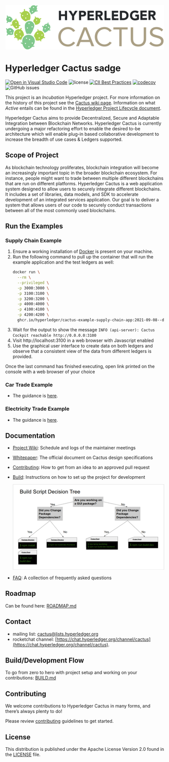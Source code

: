 ![Cactus Logo Color](./images/HL_Cactus_Logo_Color.png)

# Hyperledger Cactus sadge

 [![Open in Visual Studio Code](https://open.vscode.dev/badges/open-in-vscode.svg)](https://open.vscode.dev/hyperledger/cactus)
 ![license](https://img.shields.io/github/license/hyperledger/cactus) [![CII Best Practices](https://bestpractices.coreinfrastructure.org/projects/4089/badge)](https://bestpractices.coreinfrastructure.org/projects/4089) [![codecov](https://codecov.io/gh/hyperledger/cactus/branch/main/graph/badge.svg?token=BJklIsqf1S)](https://codecov.io/gh/hyperledger/cactus)
 ![GitHub issues](https://img.shields.io/github/issues/hyperledger/cactus)

This project is an _Incubation_ Hyperledger project. For more information on the history of this project see the [Cactus wiki page](https://wiki.hyperledger.org/display/cactus). Information on what _Active_ entails can be found in
the [Hyperledger Project Lifecycle document](https://wiki.hyperledger.org/display/TSC/Project+Lifecycle).

Hyperledger Cactus aims to provide Decentralized, Secure and Adaptable Integration between Blockchain Networks.
Hyperledger Cactus is currently undergoing a major refactoring effort to enable the desired to-be architecture which will enable plug-in based collaborative development to increase the breadth of use cases & Ledgers supported.

## Scope of Project

As blockchain technology proliferates, blockchain integration will become an increasingly important topic in the broader blockchain ecosystem.  For instance, people might want to trade between multiple different blockchains that are run on different platforms. Hyperledger Cactus is a web application system designed to allow users to securely integrate different blockchains. It includes a set of libraries, data models, and SDK to accelerate development of an integrated services application. Our goal is to deliver a system that allows users of our code to securely conduct transactions between all of the most commonly used blockchains.

## Run the Examples

### Supply Chain Example

1. Ensure a working installation of [Docker](https://docs.docker.com/desktop/) is present on your machine.
2. Run the following command to pull up the container that will run the example application and the test ledgers as well:
    ```sh
    docker run \
      --rm \
      --privileged \
      -p 3000:3000 \
      -p 3100:3100 \
      -p 3200:3200 \
      -p 4000:4000 \
      -p 4100:4100 \
      -p 4200:4200 \
      ghcr.io/hyperledger/cactus-example-supply-chain-app:2021-09-08--docs-1312
    ```
3. Wait for the output to show the message `INFO (api-server): Cactus Cockpit reachable http://0.0.0.0:3100`
4. Visit http://localhost:3100 in a web browser with Javascript enabled
5. Use the graphical user interface to create data on both ledgers and observe that a consistent view of the data from different ledgers is provided.

Once the last command has finished executing, open link printed on the console with a web browser of your choice

### Car Trade Example

- The guidance is [here](./examples/cartrade/README.md).

### Electricity Trade Example

- The guidance is [here](./examples/electricity-trade/README.md).


## Documentation

* [Project Wiki](https://wiki.hyperledger.org/display/cactus): Schedule and logs of the maintainer meetings
* [Whitepaper](./whitepaper/whitepaper.md): The official document on Cactus design specifications
* [Contributing](./CONTRIBUTING.md): How to get from an idea to an approved pull request
* [Build](./BUILD.md): Instructions on how to set up the project for development

  ![Build Script Decision Tree](./docs/images/build-script-decision-tree-2021-03-06.png)
* [FAQ](./FAQ.md): A collection of frequently asked questions

## Roadmap

Can be found here: [ROADMAP.md](./ROADMAP.md)

## Contact
* mailing list: [cactus@lists.hyperledger.org](mailto:cactus@lists.hyperledger.org)
* rocketchat channel: [https://chat.hyperledger.org/channel/cactus](https://chat.hyperledger.org/channel/cactus).

## Build/Development Flow

To go from zero to hero with project setup and working on your contributions: [BUILD.md](./BUILD.md)

## Contributing
We welcome contributions to Hyperledger Cactus in many forms, and there’s always plenty to do!

Please review [contributing](/CONTRIBUTING.md) guidelines to get started.

## License
This distribution is published under the Apache License Version 2.0 found in the [LICENSE](/LICENSE) file.
